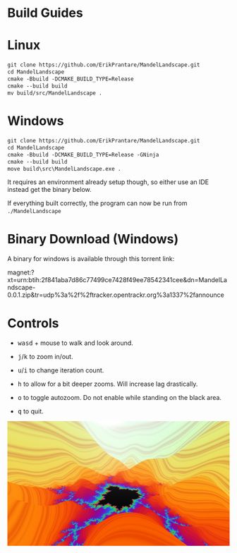 # Build Guides
# Linux
```
git clone https://github.com/ErikPrantare/MandelLandscape.git
cd MandelLandscape
cmake -Bbuild -DCMAKE_BUILD_TYPE=Release
cmake --build build
mv build/src/MandelLandscape .
```
# Windows
```
git clone https://github.com/ErikPrantare/MandelLandscape.git
cd MandelLandscape
cmake -Bbuild -DCMAKE_BUILD_TYPE=Release -GNinja
cmake --build build
move build\src\MandelLandscape.exe .
```
It requires an environment already setup though, so either use an IDE instead
get the binary below.

If everything built correctly, the program can now be run from `./MandelLandscape`

# Binary Download (Windows)
A binary for windows is available through this torrent link:

magnet:?xt=urn:btih:2f841aba7d86c77499ce7428f49ee78542341cee&dn=MandelLandscape-0.0.1.zip&tr=udp%3a%2f%2ftracker.opentrackr.org%3a1337%2fannounce

# Controls
- <kbd>w</kbd><kbd>a</kbd><kbd>s</kbd><kbd>d</kbd> + mouse to walk and look around.

- <kbd>j</kbd>/<kbd>k</kbd> to zoom in/out.

- <kbd>u</kbd>/<kbd>i</kbd> to change iteration count.

- <kbd>h</kbd> to allow for a bit deeper zooms. Will increase lag drastically.

- <kbd>o</kbd> to toggle autozoom. Do not enable while standing on the black area.

- <kbd>q</kbd> to quit.

![](preview.jpeg?raw=true "Title")

